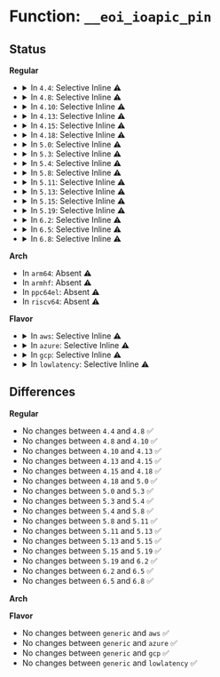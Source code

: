 # Function: <code>__eoi_ioapic_pin</code>

## Status
<b>Regular</b>
<ul>
<li>
<details>
<summary>In <code>4.4</code>: Selective Inline ⚠️</summary>

```c
void __eoi_ioapic_pin(int apic, int pin, int vector);
```

**Collision:** Unique Static

**Inline:** Selective

**Transformation:** False

**Instances:**

```
In arch/x86/kernel/apic/io_apic.c (ffffffff81056620)
Location: arch/x86/kernel/apic/io_apic.c:508
Inline: True
Direct callers:
  - arch/x86/kernel/apic/io_apic.c:eoi_ioapic_pin
  - arch/x86/kernel/apic/io_apic.c:clear_IO_APIC_pin
```
**Symbols:**

```
ffffffff81056620-ffffffff81056749: __eoi_ioapic_pin (STB_LOCAL)
```
</details>
</li>
<li>
<details>
<summary>In <code>4.8</code>: Selective Inline ⚠️</summary>

```c
void __eoi_ioapic_pin(int apic, int pin, int vector);
```

**Collision:** Unique Static

**Inline:** Selective

**Transformation:** False

**Instances:**

```
In arch/x86/kernel/apic/io_apic.c (ffffffff810568a0)
Location: arch/x86/kernel/apic/io_apic.c:508
Inline: True
Direct callers:
  - arch/x86/kernel/apic/io_apic.c:clear_IO_APIC_pin
  - arch/x86/kernel/apic/io_apic.c:eoi_ioapic_pin
```
**Symbols:**

```
ffffffff810568a0-ffffffff810569c8: __eoi_ioapic_pin (STB_LOCAL)
```
</details>
</li>
<li>
<details>
<summary>In <code>4.10</code>: Selective Inline ⚠️</summary>

```c
void __eoi_ioapic_pin(int apic, int pin, int vector);
```

**Collision:** Unique Static

**Inline:** Selective

**Transformation:** False

**Instances:**

```
In arch/x86/kernel/apic/io_apic.c (ffffffff81059650)
Location: arch/x86/kernel/apic/io_apic.c:507
Inline: True
Direct callers:
  - arch/x86/kernel/apic/io_apic.c:clear_IO_APIC_pin
  - arch/x86/kernel/apic/io_apic.c:eoi_ioapic_pin
```
**Symbols:**

```
ffffffff81059650-ffffffff81059778: __eoi_ioapic_pin (STB_LOCAL)
```
</details>
</li>
<li>
<details>
<summary>In <code>4.13</code>: Selective Inline ⚠️</summary>

```c
void __eoi_ioapic_pin(int apic, int pin, int vector);
```

**Collision:** Unique Static

**Inline:** Selective

**Transformation:** False

**Instances:**

```
In arch/x86/kernel/apic/io_apic.c (ffffffff81058df0)
Location: arch/x86/kernel/apic/io_apic.c:507
Inline: True
Direct callers:
  - arch/x86/kernel/apic/io_apic.c:clear_IO_APIC_pin
  - arch/x86/kernel/apic/io_apic.c:eoi_ioapic_pin
```
**Symbols:**

```
ffffffff81058df0-ffffffff81058f07: __eoi_ioapic_pin (STB_LOCAL)
```
</details>
</li>
<li>
<details>
<summary>In <code>4.15</code>: Selective Inline ⚠️</summary>

```c
void __eoi_ioapic_pin(int apic, int pin, int vector);
```

**Collision:** Unique Static

**Inline:** Selective

**Transformation:** False

**Instances:**

```
In arch/x86/kernel/apic/io_apic.c (ffffffff8105d2d0)
Location: arch/x86/kernel/apic/io_apic.c:508
Inline: True
Direct callers:
  - arch/x86/kernel/apic/io_apic.c:clear_IO_APIC_pin
  - arch/x86/kernel/apic/io_apic.c:eoi_ioapic_pin
```
**Symbols:**

```
ffffffff8105d2d0-ffffffff8105d3e7: __eoi_ioapic_pin (STB_LOCAL)
```
</details>
</li>
<li>
<details>
<summary>In <code>4.18</code>: Selective Inline ⚠️</summary>

```c
void __eoi_ioapic_pin(int apic, int pin, int vector);
```

**Collision:** Unique Static

**Inline:** Selective

**Transformation:** False

**Instances:**

```
In arch/x86/kernel/apic/io_apic.c (ffffffff81060330)
Location: arch/x86/kernel/apic/io_apic.c:509
Inline: True
Direct callers:
  - arch/x86/kernel/apic/io_apic.c:clear_IO_APIC_pin
  - arch/x86/kernel/apic/io_apic.c:eoi_ioapic_pin
```
**Symbols:**

```
ffffffff81060330-ffffffff81060444: __eoi_ioapic_pin (STB_LOCAL)
```
</details>
</li>
<li>
<details>
<summary>In <code>5.0</code>: Selective Inline ⚠️</summary>

```c
void __eoi_ioapic_pin(int apic, int pin, int vector);
```

**Collision:** Unique Static

**Inline:** Selective

**Transformation:** False

**Instances:**

```
In arch/x86/kernel/apic/io_apic.c (ffffffff81066180)
Location: arch/x86/kernel/apic/io_apic.c:509
Inline: True
Direct callers:
  - arch/x86/kernel/apic/io_apic.c:clear_IO_APIC_pin
  - arch/x86/kernel/apic/io_apic.c:eoi_ioapic_pin
```
**Symbols:**

```
ffffffff81066180-ffffffff81066294: __eoi_ioapic_pin (STB_LOCAL)
```
</details>
</li>
<li>
<details>
<summary>In <code>5.3</code>: Selective Inline ⚠️</summary>

```c
void __eoi_ioapic_pin(int apic, int pin, int vector);
```

**Collision:** Unique Static

**Inline:** Selective

**Transformation:** False

**Instances:**

```
In arch/x86/kernel/apic/io_apic.c (ffffffff81069890)
Location: arch/x86/kernel/apic/io_apic.c:510
Inline: True
Direct callers:
  - arch/x86/kernel/apic/io_apic.c:clear_IO_APIC_pin
  - arch/x86/kernel/apic/io_apic.c:eoi_ioapic_pin
```
**Symbols:**

```
ffffffff81069890-ffffffff810699a4: __eoi_ioapic_pin (STB_LOCAL)
```
</details>
</li>
<li>
<details>
<summary>In <code>5.4</code>: Selective Inline ⚠️</summary>

```c
void __eoi_ioapic_pin(int apic, int pin, int vector);
```

**Collision:** Unique Static

**Inline:** Selective

**Transformation:** False

**Instances:**

```
In arch/x86/kernel/apic/io_apic.c (ffffffff8106a150)
Location: arch/x86/kernel/apic/io_apic.c:510
Inline: True
Direct callers:
  - arch/x86/kernel/apic/io_apic.c:clear_IO_APIC_pin
  - arch/x86/kernel/apic/io_apic.c:eoi_ioapic_pin
```
**Symbols:**

```
ffffffff8106a150-ffffffff8106a264: __eoi_ioapic_pin (STB_LOCAL)
```
</details>
</li>
<li>
<details>
<summary>In <code>5.8</code>: Selective Inline ⚠️</summary>

```c
void __eoi_ioapic_pin(int apic, int pin, int vector);
```

**Collision:** Unique Static

**Inline:** Selective

**Transformation:** False

**Instances:**

```
In arch/x86/kernel/apic/io_apic.c (ffffffff81071179)
Location: arch/x86/kernel/apic/io_apic.c:497
Inline: True
Inline callers:
  - arch/x86/kernel/apic/io_apic.c:eoi_ioapic_pin
  - arch/x86/kernel/apic/io_apic.c:eoi_ioapic_pin
Direct callers:
  - arch/x86/kernel/apic/io_apic.c:clear_IO_APIC_pin
```
**Symbols:**

```
ffffffff81070d90-ffffffff81070e21: __eoi_ioapic_pin (STB_LOCAL)
```
</details>
</li>
<li>
<details>
<summary>In <code>5.11</code>: Selective Inline ⚠️</summary>

```c
void __eoi_ioapic_pin(int apic, int pin, int vector);
```

**Collision:** Unique Static

**Inline:** Selective

**Transformation:** False

**Instances:**

```
In arch/x86/kernel/apic/io_apic.c (ffffffff81072589)
Location: arch/x86/kernel/apic/io_apic.c:484
Inline: True
Inline callers:
  - arch/x86/kernel/apic/io_apic.c:eoi_ioapic_pin
  - arch/x86/kernel/apic/io_apic.c:eoi_ioapic_pin
Direct callers:
  - arch/x86/kernel/apic/io_apic.c:clear_IO_APIC_pin
```
**Symbols:**

```
ffffffff810721a0-ffffffff81072231: __eoi_ioapic_pin (STB_LOCAL)
```
</details>
</li>
<li>
<details>
<summary>In <code>5.13</code>: Selective Inline ⚠️</summary>

```c
void __eoi_ioapic_pin(int apic, int pin, int vector);
```

**Collision:** Unique Static

**Inline:** Selective

**Transformation:** False

**Instances:**

```
In arch/x86/kernel/apic/io_apic.c (ffffffff8107306a)
Location: arch/x86/kernel/apic/io_apic.c:484
Inline: True
Inline callers:
  - arch/x86/kernel/apic/io_apic.c:eoi_ioapic_pin
  - arch/x86/kernel/apic/io_apic.c:eoi_ioapic_pin
Direct callers:
  - arch/x86/kernel/apic/io_apic.c:clear_IO_APIC_pin
```
**Symbols:**

```
ffffffff81072cb0-ffffffff81072d3e: __eoi_ioapic_pin (STB_LOCAL)
```
</details>
</li>
<li>
<details>
<summary>In <code>5.15</code>: Selective Inline ⚠️</summary>

```c
void __eoi_ioapic_pin(int apic, int pin, int vector);
```

**Collision:** Unique Static

**Inline:** Selective

**Transformation:** False

**Instances:**

```
In arch/x86/kernel/apic/io_apic.c (ffffffff8107f360)
Location: arch/x86/kernel/apic/io_apic.c:484
Inline: True
Inline callers:
  - arch/x86/kernel/apic/io_apic.c:eoi_ioapic_pin
  - arch/x86/kernel/apic/io_apic.c:eoi_ioapic_pin
Direct callers:
  - arch/x86/kernel/apic/io_apic.c:clear_IO_APIC_pin
```
**Symbols:**

```
ffffffff8107ed80-ffffffff8107ee6c: __eoi_ioapic_pin (STB_LOCAL)
```
</details>
</li>
<li>
<details>
<summary>In <code>5.19</code>: Selective Inline ⚠️</summary>

```c
void __eoi_ioapic_pin(int apic, int pin, int vector);
```

**Collision:** Unique Static

**Inline:** Selective

**Transformation:** False

**Instances:**

```
In arch/x86/kernel/apic/io_apic.c (ffffffff8108eeae)
Location: arch/x86/kernel/apic/io_apic.c:485
Inline: True
Inline callers:
  - arch/x86/kernel/apic/io_apic.c:eoi_ioapic_pin
  - arch/x86/kernel/apic/io_apic.c:eoi_ioapic_pin
Direct callers:
  - arch/x86/kernel/apic/io_apic.c:clear_IO_APIC_pin
```
**Symbols:**

```
ffffffff8108e700-ffffffff8108e7f9: __eoi_ioapic_pin (STB_LOCAL)
```
</details>
</li>
<li>
<details>
<summary>In <code>6.2</code>: Selective Inline ⚠️</summary>

```c
void __eoi_ioapic_pin(int apic, int pin, int vector);
```

**Collision:** Unique Static

**Inline:** Selective

**Transformation:** False

**Instances:**

```
In arch/x86/kernel/apic/io_apic.c (ffffffff810a36fe)
Location: arch/x86/kernel/apic/io_apic.c:485
Inline: True
Inline callers:
  - arch/x86/kernel/apic/io_apic.c:eoi_ioapic_pin
  - arch/x86/kernel/apic/io_apic.c:eoi_ioapic_pin
Direct callers:
  - arch/x86/kernel/apic/io_apic.c:clear_IO_APIC_pin
```
**Symbols:**

```
ffffffff810a2ed0-ffffffff810a2fc9: __eoi_ioapic_pin (STB_LOCAL)
```
</details>
</li>
<li>
<details>
<summary>In <code>6.5</code>: Selective Inline ⚠️</summary>

```c
void __eoi_ioapic_pin(int apic, int pin, int vector);
```

**Collision:** Unique Static

**Inline:** Selective

**Transformation:** False

**Instances:**

```
In arch/x86/kernel/apic/io_apic.c (ffffffff810a67b1)
Location: arch/x86/kernel/apic/io_apic.c:486
Inline: True
Inline callers:
  - arch/x86/kernel/apic/io_apic.c:eoi_ioapic_pin
  - arch/x86/kernel/apic/io_apic.c:eoi_ioapic_pin
Direct callers:
  - arch/x86/kernel/apic/io_apic.c:clear_IO_APIC_pin
```
**Symbols:**

```
ffffffff810a5f60-ffffffff810a605f: __eoi_ioapic_pin (STB_LOCAL)
```
</details>
</li>
<li>
<details>
<summary>In <code>6.8</code>: Selective Inline ⚠️</summary>

```c
void __eoi_ioapic_pin(int apic, int pin, int vector);
```

**Collision:** Unique Static

**Inline:** Selective

**Transformation:** False

**Instances:**

```
In arch/x86/kernel/apic/io_apic.c (ffffffff810ad811)
Location: arch/x86/kernel/apic/io_apic.c:486
Inline: True
Inline callers:
  - arch/x86/kernel/apic/io_apic.c:eoi_ioapic_pin
  - arch/x86/kernel/apic/io_apic.c:eoi_ioapic_pin
Direct callers:
  - arch/x86/kernel/apic/io_apic.c:clear_IO_APIC_pin
```
**Symbols:**

```
ffffffff810acf90-ffffffff810ad08f: __eoi_ioapic_pin (STB_LOCAL)
```
</details>
</li>
</ul>
<b>Arch</b>
<ul>
<li>
In <code>arm64</code>: Absent ⚠️
</li>
<li>
In <code>armhf</code>: Absent ⚠️
</li>
<li>
In <code>ppc64el</code>: Absent ⚠️
</li>
<li>
In <code>riscv64</code>: Absent ⚠️
</li>
</ul>
<b>Flavor</b>
<ul>
<li>
<details>
<summary>In <code>aws</code>: Selective Inline ⚠️</summary>

```c
void __eoi_ioapic_pin(int apic, int pin, int vector);
```

**Collision:** Unique Static

**Inline:** Selective

**Transformation:** False

**Instances:**

```
In arch/x86/kernel/apic/io_apic.c (ffffffff81069c40)
Location: arch/x86/kernel/apic/io_apic.c:510
Inline: True
Direct callers:
  - arch/x86/kernel/apic/io_apic.c:clear_IO_APIC_pin
  - arch/x86/kernel/apic/io_apic.c:eoi_ioapic_pin
```
**Symbols:**

```
ffffffff81069c40-ffffffff81069d54: __eoi_ioapic_pin (STB_LOCAL)
```
</details>
</li>
<li>
<details>
<summary>In <code>azure</code>: Selective Inline ⚠️</summary>

```c
void __eoi_ioapic_pin(int apic, int pin, int vector);
```

**Collision:** Unique Static

**Inline:** Selective

**Transformation:** False

**Instances:**

```
In arch/x86/kernel/apic/io_apic.c (ffffffff81059fa0)
Location: arch/x86/kernel/apic/io_apic.c:510
Inline: True
Direct callers:
  - arch/x86/kernel/apic/io_apic.c:clear_IO_APIC_pin
  - arch/x86/kernel/apic/io_apic.c:eoi_ioapic_pin
```
**Symbols:**

```
ffffffff81059fa0-ffffffff8105a0b4: __eoi_ioapic_pin (STB_LOCAL)
```
</details>
</li>
<li>
<details>
<summary>In <code>gcp</code>: Selective Inline ⚠️</summary>

```c
void __eoi_ioapic_pin(int apic, int pin, int vector);
```

**Collision:** Unique Static

**Inline:** Selective

**Transformation:** False

**Instances:**

```
In arch/x86/kernel/apic/io_apic.c (ffffffff8106a0f0)
Location: arch/x86/kernel/apic/io_apic.c:510
Inline: True
Direct callers:
  - arch/x86/kernel/apic/io_apic.c:clear_IO_APIC_pin
  - arch/x86/kernel/apic/io_apic.c:eoi_ioapic_pin
```
**Symbols:**

```
ffffffff8106a0f0-ffffffff8106a204: __eoi_ioapic_pin (STB_LOCAL)
```
</details>
</li>
<li>
<details>
<summary>In <code>lowlatency</code>: Selective Inline ⚠️</summary>

```c
void __eoi_ioapic_pin(int apic, int pin, int vector);
```

**Collision:** Unique Static

**Inline:** Selective

**Transformation:** False

**Instances:**

```
In arch/x86/kernel/apic/io_apic.c (ffffffff8106b870)
Location: arch/x86/kernel/apic/io_apic.c:510
Inline: True
Direct callers:
  - arch/x86/kernel/apic/io_apic.c:clear_IO_APIC_pin
  - arch/x86/kernel/apic/io_apic.c:eoi_ioapic_pin
```
**Symbols:**

```
ffffffff8106b870-ffffffff8106b984: __eoi_ioapic_pin (STB_LOCAL)
```
</details>
</li>
</ul>

## Differences
<b>Regular</b>
<ul>
<li>
No changes between <code>4.4</code> and <code>4.8</code> ✅
</li>
<li>
No changes between <code>4.8</code> and <code>4.10</code> ✅
</li>
<li>
No changes between <code>4.10</code> and <code>4.13</code> ✅
</li>
<li>
No changes between <code>4.13</code> and <code>4.15</code> ✅
</li>
<li>
No changes between <code>4.15</code> and <code>4.18</code> ✅
</li>
<li>
No changes between <code>4.18</code> and <code>5.0</code> ✅
</li>
<li>
No changes between <code>5.0</code> and <code>5.3</code> ✅
</li>
<li>
No changes between <code>5.3</code> and <code>5.4</code> ✅
</li>
<li>
No changes between <code>5.4</code> and <code>5.8</code> ✅
</li>
<li>
No changes between <code>5.8</code> and <code>5.11</code> ✅
</li>
<li>
No changes between <code>5.11</code> and <code>5.13</code> ✅
</li>
<li>
No changes between <code>5.13</code> and <code>5.15</code> ✅
</li>
<li>
No changes between <code>5.15</code> and <code>5.19</code> ✅
</li>
<li>
No changes between <code>5.19</code> and <code>6.2</code> ✅
</li>
<li>
No changes between <code>6.2</code> and <code>6.5</code> ✅
</li>
<li>
No changes between <code>6.5</code> and <code>6.8</code> ✅
</li>
</ul>
<b>Arch</b>
<ul>
</ul>
<b>Flavor</b>
<ul>
<li>
No changes between <code>generic</code> and <code>aws</code> ✅
</li>
<li>
No changes between <code>generic</code> and <code>azure</code> ✅
</li>
<li>
No changes between <code>generic</code> and <code>gcp</code> ✅
</li>
<li>
No changes between <code>generic</code> and <code>lowlatency</code> ✅
</li>
</ul>
